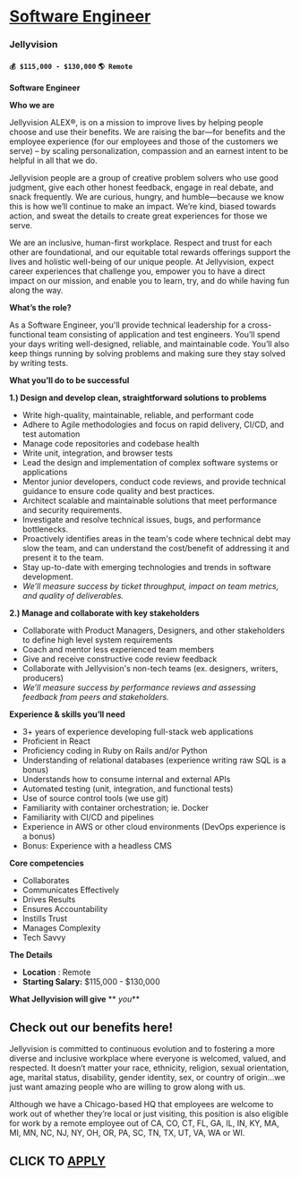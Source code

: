 # [Software Engineer](https://www.remotewlb.com/apply/software-engineer-119276)  
### Jellyvision  
#### `💰 $115,000 - $130,000` `🌎 Remote`  

**Software Engineer**

**Who we are**

Jellyvision ALEX®, is on a mission to improve lives by helping people choose and use their benefits. We are raising the bar—for benefits and the employee experience (for our employees and those of the customers we serve) – by scaling personalization, compassion and an earnest intent to be helpful in all that we do.

Jellyvision people are a group of creative problem solvers who use good judgment, give each other honest feedback, engage in real debate, and snack frequently. We are curious, hungry, and humble—because we know this is how we’ll continue to make an impact. We’re kind, biased towards action, and sweat the details to create great experiences for those we serve.

We are an inclusive, human-first workplace. Respect and trust for each other are foundational, and our equitable total rewards offerings support the lives and holistic well-being of our unique people. At Jellyvision, expect career experiences that challenge you, empower you to have a direct impact on our mission, and enable you to learn, try, and do while having fun along the way.

**What’s the role?**

As a Software Engineer, you'll provide technical leadership for a cross-functional team consisting of application and test engineers. You’ll spend your days writing well-designed, reliable, and maintainable code. You’ll also keep things running by solving problems and making sure they stay solved by writing tests.

**What you’ll do to be successful**

**1.) Design and develop clean, straightforward solutions to problems**

  * Write high-quality, maintainable, reliable, and performant code
  * Adhere to Agile methodologies and focus on rapid delivery, CI/CD, and test automation
  * Manage code repositories and codebase health
  * Write unit, integration, and browser tests
  * Lead the design and implementation of complex software systems or applications
  * Mentor junior developers, conduct code reviews, and provide technical guidance to ensure code quality and best practices.
  * Architect scalable and maintainable solutions that meet performance and security requirements.
  * Investigate and resolve technical issues, bugs, and performance bottlenecks.
  * Proactively identifies areas in the team's code where technical debt may slow the team, and can understand the cost/benefit of addressing it and present it to the team.
  * Stay up-to-date with emerging technologies and trends in software development.
  * _We’ll measure success by ticket throughput, impact on team metrics, and quality of deliverables._

**2.) Manage and collaborate with key stakeholders**

  * Collaborate with Product Managers, Designers, and other stakeholders to define high level system requirements 
  * Coach and mentor less experienced team members
  * Give and receive constructive code review feedback
  * Collaborate with Jellyvision's non-tech teams (ex. designers, writers, producers)
  * _We’ll measure success by performance reviews and assessing feedback from peers and stakeholders._

**Experience & skills you’ll need**

  * 3+ years of experience developing full-stack web applications
  * Proficient in React
  * Proficiency coding in Ruby on Rails and/or Python
  * Understanding of relational databases (experience writing raw SQL is a bonus)
  * Understands how to consume internal and external APIs
  * Automated testing (unit, integration, and functional tests)
  * Use of source control tools (we use git)
  * Familiarity with container orchestration; ie. Docker
  * Familiarity with CI/CD and pipelines
  * Experience in AWS or other cloud environments (DevOps experience is a bonus)
  * Bonus: Experience with a headless CMS

**Core competencies**

  * Collaborates
  * Communicates Effectively
  * Drives Results
  * Ensures Accountability
  * Instills Trust
  * Manages Complexity
  * Tech Savvy

**The Details**

  * **Location** : Remote 
  * **Starting Salary:** $115,000 - $130,000

**What Jellyvision will give** ** _you_**

## **Check out our benefits here!**

Jellyvision is committed to continuous evolution and to fostering a more diverse and inclusive workplace where everyone is welcomed, valued, and respected. It doesn’t matter your race, ethnicity, religion, sexual orientation, age, marital status, disability, gender identity, sex, or country of origin...we just want amazing people who are willing to grow along with us.

Although we have a Chicago-based HQ that employees are welcome to work out of whether they’re local or just visiting, this position is also eligible for work by a remote employee out of CA, CO, CT, FL, GA, IL, IN, KY, MA, MI, MN, NC, NJ, NY, OH, OR, PA, SC, TN, TX, UT, VA, WA or WI.

  
## CLICK TO [APPLY](https://www.remotewlb.com/apply/software-engineer-119276)

